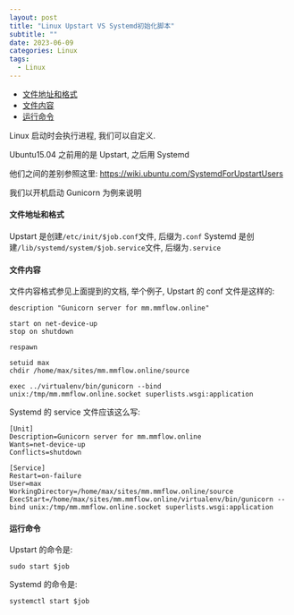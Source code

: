 ```yaml
---
layout: post
title: "Linux Upstart VS Systemd初始化脚本"
subtitle: ""
date: 2023-06-09
categories: Linux
tags:
  - Linux
---
```


- [文件地址和格式](#文件地址和格式)
- [文件内容](#文件内容)
- [运行命令](#运行命令)

Linux 启动时会执行进程, 我们可以自定义.

Ubuntu15.04 之前用的是 Upstart, 之后用 Systemd

他们之间的差别参照这里: <https://wiki.ubuntu.com/SystemdForUpstartUsers>

我们以开机启动 Gunicorn 为例来说明

#### 文件地址和格式

Upstart 是创建`/etc/init/$job.conf`文件, 后缀为`.conf`
Systemd 是创建`/lib/systemd/system/$job.service`文件, 后缀为`.service`

#### 文件内容

文件内容格式参见上面提到的文档, 举个例子, Upstart 的 conf 文件是这样的:

```text
description "Gunicorn server for mm.mmflow.online"

start on net-device-up
stop on shutdown

respawn

setuid max
chdir /home/max/sites/mm.mmflow.online/source

exec ../virtualenv/bin/gunicorn --bind unix:/tmp/mm.mmflow.online.socket superlists.wsgi:application
```

Systemd 的 service 文件应该这么写:

```text
[Unit]
Description=Gunicorn server for mm.mmflow.online
Wants=net-device-up
Conflicts=shutdown

[Service]
Restart=on-failure
User=max
WorkingDirectory=/home/max/sites/mm.mmflow.online/source
ExecStart=/home/max/sites/mm.mmflow.online/virtualenv/bin/gunicorn --bind unix:/tmp/mm.mmflow.online.socket superlists.wsgi:application
```

#### 运行命令

Upstart 的命令是:

```shell
sudo start $job
```

Systemd 的命令是:

```shell
systemctl start $job
```
